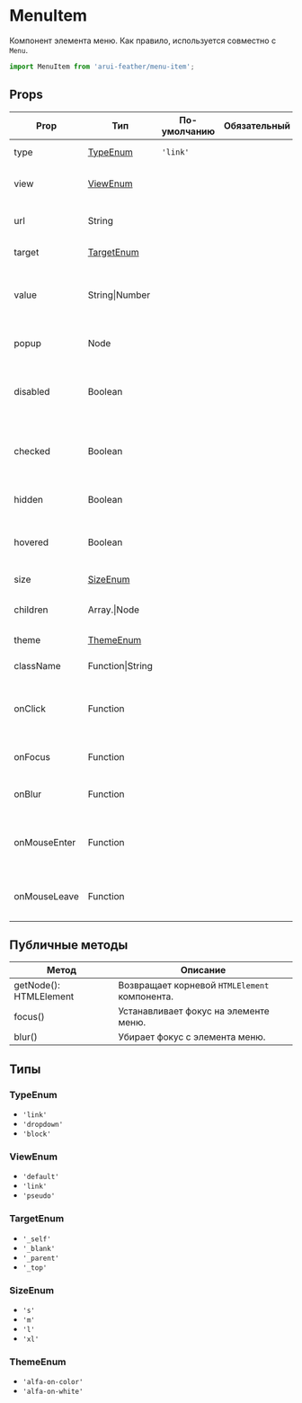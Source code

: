 # MenuItem

Компонент элемента меню. Как правило, используется совместно с `Menu`.

```javascript
import MenuItem from 'arui-feather/menu-item';
```




## Props


| Prop  | Тип  | По-умолчанию | Обязательный | Описание |
| ----- | ---- | ------------ | ------------ |----------|
| type | [TypeEnum](#TypeEnum) | `'link'`  |  | Тип элемента меню |
| view | [ViewEnum](#ViewEnum) |  |  | Тип ссылки, для компонента с type='link' |
| url | String |  |  | href ссылки, для компонента с type='link' |
| target | [TargetEnum](#TargetEnum) |  |  | target для ссылки |
| value | String\|Number |  |  | Уникальное значение элемента. Для использования в Menu |
| popup | Node |  |  | Попап для компонента с type='dropdown' |
| disabled | Boolean |  |  | Управление возможностью выбирать данный компонент |
| checked | Boolean |  |  | Управление состоянием выбран/не выбран компонента |
| hidden | Boolean |  |  | Управление видимостью компонента |
| hovered | Boolean |  |  | Управление визуальным выделением компонента |
| size | [SizeEnum](#SizeEnum) |  |  | Размер компонента |
| children | Array.<Node>\|Node |  |  | Дочерние элементы `MenuItem` |
| theme | [ThemeEnum](#ThemeEnum) |  |  | Тема компонента |
| className | Function\|String |  |  | Дополнительный класс |
| onClick | Function |  |  | Только для type='link', обработчик клика по компоненту |
| onFocus | Function |  |  | Обработчик фокуса компонента |
| onBlur | Function |  |  | Обработчик снятия фокуса компонента |
| onMouseEnter | Function |  |  | Обработчик события наведения курсора на элемент меню |
| onMouseLeave | Function |  |  | Обработчик события снятия курсора с элемента меню |





## Публичные методы
| Метод  | Описание |
| ------ | -------- |
| getNode(): HTMLElement | Возвращает корневой `HTMLElement` компонента. |
| focus() | Устанавливает фокус на элементе меню. |
| blur() | Убирает фокус с элемента меню. |





## Типы






### <a id="TypeEnum"></a>TypeEnum

 * `'link'`
 * `'dropdown'`
 * `'block'`


### <a id="ViewEnum"></a>ViewEnum

 * `'default'`
 * `'link'`
 * `'pseudo'`


### <a id="TargetEnum"></a>TargetEnum

 * `'_self'`
 * `'_blank'`
 * `'_parent'`
 * `'_top'`


### <a id="SizeEnum"></a>SizeEnum

 * `'s'`
 * `'m'`
 * `'l'`
 * `'xl'`


### <a id="ThemeEnum"></a>ThemeEnum

 * `'alfa-on-color'`
 * `'alfa-on-white'`



